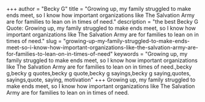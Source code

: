 +++
author = "Becky G"
title = "Growing up, my family struggled to make ends meet, so I know how important organizations like The Salvation Army are for families to lean on in times of need."
description = "the best Becky G Quote: Growing up, my family struggled to make ends meet, so I know how important organizations like The Salvation Army are for families to lean on in times of need."
slug = "growing-up-my-family-struggled-to-make-ends-meet-so-i-know-how-important-organizations-like-the-salvation-army-are-for-families-to-lean-on-in-times-of-need"
keywords = "Growing up, my family struggled to make ends meet, so I know how important organizations like The Salvation Army are for families to lean on in times of need.,becky g,becky g quotes,becky g quote,becky g sayings,becky g saying,quotes, sayings,quote, saying, motivation"
+++
Growing up, my family struggled to make ends meet, so I know how important organizations like The Salvation Army are for families to lean on in times of need.

